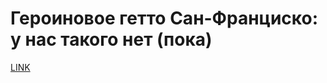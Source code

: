 # Героиновое гетто Сан-Франциско: у нас такого нет (пока)



[LINK](https://varlamov.ru/3481851.html)